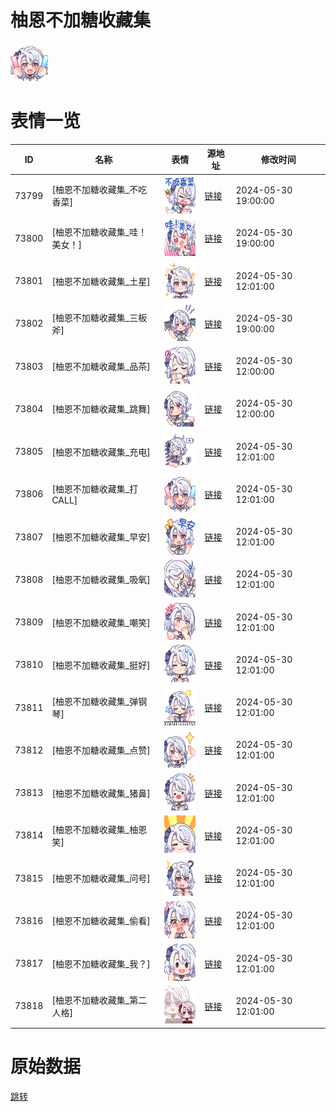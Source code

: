 # 柚恩不加糖收藏集

<img src="./cover.png" height="60" alt="cover" />

# 表情一览

|ID|名称|表情|源地址|修改时间|
|----|----|----|----|----|
|73799|[柚恩不加糖收藏集_不吃香菜]|<img src="./pic/073799_%5B柚恩不加糖收藏集_不吃香菜%5D.png" height="60" alt="不吃香菜"/>|[链接](https://i0.hdslb.com/bfs/garb/29ad7371b6f3e8cec7103989b235404af9466055.png)|2024-05-30 19:00:00|
|73800|[柚恩不加糖收藏集_哇！美女！]|<img src="./pic/073800_%5B柚恩不加糖收藏集_哇！美女！%5D.png" height="60" alt="哇！美女！"/>|[链接](https://i0.hdslb.com/bfs/garb/40b475ad8c59d761cfd66ca24351ba31459b3248.png)|2024-05-30 19:00:00|
|73801|[柚恩不加糖收藏集_土星]|<img src="./pic/073801_%5B柚恩不加糖收藏集_土星%5D.png" height="60" alt="土星"/>|[链接](https://i0.hdslb.com/bfs/garb/be5dc9a455f640e8d69acd6e2aaceed261579ef0.png)|2024-05-30 12:01:00|
|73802|[柚恩不加糖收藏集_三板斧]|<img src="./pic/073802_%5B柚恩不加糖收藏集_三板斧%5D.png" height="60" alt="三板斧"/>|[链接](https://i0.hdslb.com/bfs/garb/6b8300cc1256a97ccf5637f0cb47ab848f09e933.png)|2024-05-30 19:00:00|
|73803|[柚恩不加糖收藏集_品茶]|<img src="./pic/073803_%5B柚恩不加糖收藏集_品茶%5D.png" height="60" alt="品茶"/>|[链接](https://i0.hdslb.com/bfs/garb/920bbc92159b78d65831d3c8186f48209064cf64.png)|2024-05-30 12:00:00|
|73804|[柚恩不加糖收藏集_跳舞]|<img src="./pic/073804_%5B柚恩不加糖收藏集_跳舞%5D.png" height="60" alt="跳舞"/>|[链接](https://i0.hdslb.com/bfs/garb/012c197e372f15f201dc130cc881a459ede472e5.png)|2024-05-30 12:00:00|
|73805|[柚恩不加糖收藏集_充电]|<img src="./pic/073805_%5B柚恩不加糖收藏集_充电%5D.png" height="60" alt="充电"/>|[链接](https://i0.hdslb.com/bfs/garb/1b1f3307da036f428e2558538a112854524bb14d.png)|2024-05-30 12:01:00|
|73806|[柚恩不加糖收藏集_打CALL]|<img src="./pic/073806_%5B柚恩不加糖收藏集_打CALL%5D.png" height="60" alt="打CALL"/>|[链接](https://i0.hdslb.com/bfs/garb/af13da88436ea613aa93edb67773fdbb20dea21c.png)|2024-05-30 12:01:00|
|73807|[柚恩不加糖收藏集_早安]|<img src="./pic/073807_%5B柚恩不加糖收藏集_早安%5D.png" height="60" alt="早安"/>|[链接](https://i0.hdslb.com/bfs/garb/45fcdf93996e4df219f2886377d2deb1a15d0bdf.png)|2024-05-30 12:01:00|
|73808|[柚恩不加糖收藏集_吸氧]|<img src="./pic/073808_%5B柚恩不加糖收藏集_吸氧%5D.png" height="60" alt="吸氧"/>|[链接](https://i0.hdslb.com/bfs/garb/a2f12ca4ae1855322c16015e5cf276483ae42e60.png)|2024-05-30 12:01:00|
|73809|[柚恩不加糖收藏集_嘲笑]|<img src="./pic/073809_%5B柚恩不加糖收藏集_嘲笑%5D.png" height="60" alt="嘲笑"/>|[链接](https://i0.hdslb.com/bfs/garb/f8c24de995300d50af20d168162cb7d0e10252b6.png)|2024-05-30 12:01:00|
|73810|[柚恩不加糖收藏集_挺好]|<img src="./pic/073810_%5B柚恩不加糖收藏集_挺好%5D.png" height="60" alt="挺好"/>|[链接](https://i0.hdslb.com/bfs/garb/2c5b90ac9bf106651ad104b94e677f5ca6d4a01f.png)|2024-05-30 12:01:00|
|73811|[柚恩不加糖收藏集_弹钢琴]|<img src="./pic/073811_%5B柚恩不加糖收藏集_弹钢琴%5D.png" height="60" alt="弹钢琴"/>|[链接](https://i0.hdslb.com/bfs/garb/09e1ca001418ca52159795ec9a40d416d87e32ce.png)|2024-05-30 12:01:00|
|73812|[柚恩不加糖收藏集_点赞]|<img src="./pic/073812_%5B柚恩不加糖收藏集_点赞%5D.png" height="60" alt="点赞"/>|[链接](https://i0.hdslb.com/bfs/garb/c05441d325c5d539cab5124cb412e94750512cfa.png)|2024-05-30 12:01:00|
|73813|[柚恩不加糖收藏集_猪鼻]|<img src="./pic/073813_%5B柚恩不加糖收藏集_猪鼻%5D.png" height="60" alt="猪鼻"/>|[链接](https://i0.hdslb.com/bfs/garb/ad10b15167b254f226efdadfe0f911c52e70a193.png)|2024-05-30 12:01:00|
|73814|[柚恩不加糖收藏集_柚恩笑]|<img src="./pic/073814_%5B柚恩不加糖收藏集_柚恩笑%5D.png" height="60" alt="柚恩笑"/>|[链接](https://i0.hdslb.com/bfs/garb/471674942d982dd0a87b0c4eabc55deddb1c7e73.png)|2024-05-30 12:01:00|
|73815|[柚恩不加糖收藏集_问号]|<img src="./pic/073815_%5B柚恩不加糖收藏集_问号%5D.png" height="60" alt="问号"/>|[链接](https://i0.hdslb.com/bfs/garb/05e25b0f3903580bb30f6629812d92611338c57e.png)|2024-05-30 12:01:00|
|73816|[柚恩不加糖收藏集_偷看]|<img src="./pic/073816_%5B柚恩不加糖收藏集_偷看%5D.png" height="60" alt="偷看"/>|[链接](https://i0.hdslb.com/bfs/garb/e14002da3081a336219965d53dd2f82d8c869ff5.png)|2024-05-30 12:01:00|
|73817|[柚恩不加糖收藏集_我？]|<img src="./pic/073817_%5B柚恩不加糖收藏集_我？%5D.png" height="60" alt="我？"/>|[链接](https://i0.hdslb.com/bfs/garb/94fbe2e6f2c09a523a31621a75f4c2db58df3148.png)|2024-05-30 12:01:00|
|73818|[柚恩不加糖收藏集_第二人格]|<img src="./pic/073818_%5B柚恩不加糖收藏集_第二人格%5D.png" height="60" alt="第二人格"/>|[链接](https://i0.hdslb.com/bfs/garb/9e78f3fc24df05dcc117bed7d058931002631701.png)|2024-05-30 12:01:00|

# 原始数据

[跳转](./raw.json)

